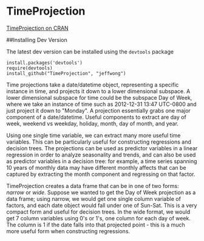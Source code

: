 TimeProjection
==============

[TimeProjection on CRAN](http://cran.r-project.org/web/packages/TimeProjection/index.html)

##Installing Dev Version

The latest dev version can be installed using the `devtools` package

```
install.packages('devtools')
require(devtools)
install_github("TimeProjection", "jeffwong")
```

Time projections take a date/datetime object, representing a specific instance in time, and projects it down to a lower dimensional subspace.  A lower dimensional subspace for time could be the subspace Day of Week, where we take an instance of time such as 2012-12-31 13:47 UTC-0800 and just project it down to "Monday".  A projection essentially grabs one major component of a date/datetime.  Useful components to extract are day of week, weekend vs weekday, holiday, month, day of month, and year.  

Using one single time variable, we can extract many more useful time variables.  This can be particularly useful for constructing regressions and decision trees.  The projections can be used as predictor variables in a linear regression in order to analyze seasonality and trends, and can also be used as predictor variables in a decision tree: for example, a time series spanning 10 years of monthly data may have different monthly affects that can be captured by extracting the month component and regressing on that factor.

TimeProjection creates a data frame that can be in one of two forms: *narrow* or *wide*.  Suppose we wanted to get the Day of Week projection as a data frame; using narrow, we would get one single column variable of factors, and each date object would fall under one of Sun-Sat.  This is a very compact form and useful for decision trees.  In the wide format, we would get 7 column variables using 0's or 1's, one column for each day of week.  The column is 1 if the date falls into that projected point - this is a much more useful form when constructing regressions.
